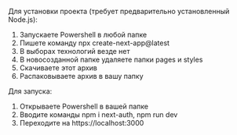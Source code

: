Для установки проекта (требует предварительно установленный Node.js):
1) Запускаете Powershell в любой папке
2) Пишете команду npx create-next-app@latest
3) В выборах технологий везде нет
4) В новосозданной папке удаляете папки pages и styles
5) Скачиваете этот архив
6) Распаковываете архив в вашу папку

Для запуска:
1) Открываете Powershell в вашей папке
2) Вводите команды npm i next-auth, npm run dev
3) Переходите на https://localhost:3000
